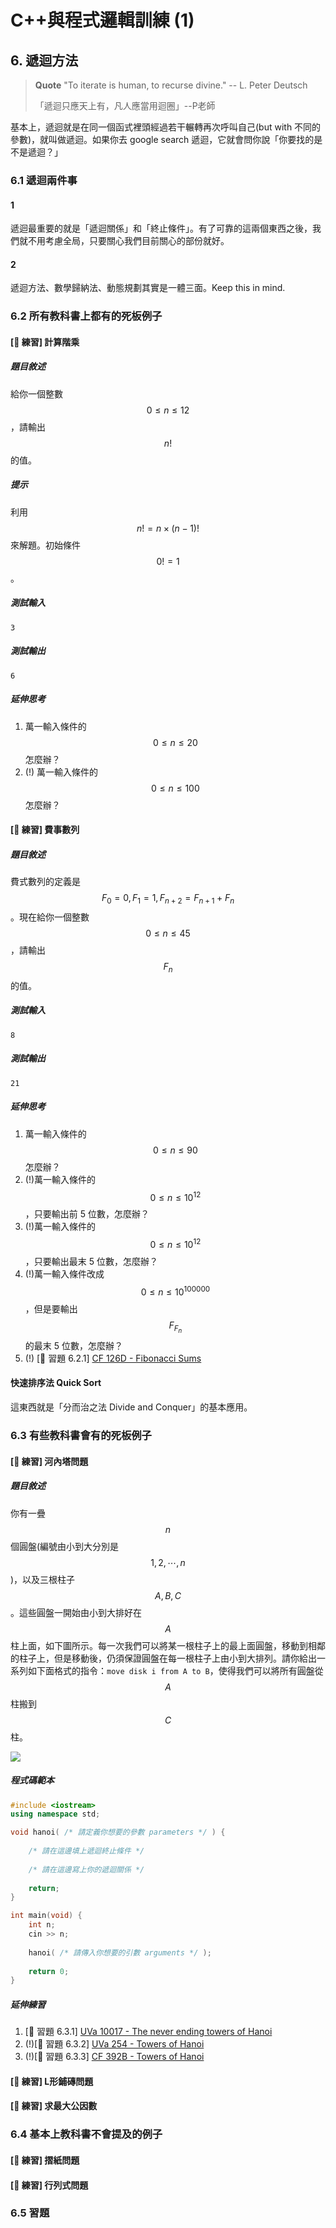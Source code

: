 # C++與程式邏輯訓練 (1)

<!-- toc -->

## 6. 遞迴方法

> **Quote** "To iterate is human, to recurse divine." -- L. Peter Deutsch
>
>「遞迴只應天上有，凡人應當用迴圈」--P老師

基本上，遞迴就是在同一個函式裡頭經過若干輾轉再次呼叫自己(but with 不同的參數)，就叫做遞迴。如果你去 google search 遞迴，它就會問你說「你要找的是不是遞迴？」

### 6.1 遞迴兩件事

#### 1
遞迴最重要的就是「遞迴關係」和「終止條件」。有了可靠的這兩個東西之後，我們就不用考慮全局，只要關心我們目前關心的部份就好。

#### 2
遞迴方法、數學歸納法、動態規劃其實是一體三面。Keep this in mind.

### 6.2 所有教科書上都有的死板例子

#### [ 練習] 計算階乘

##### 題目敘述
給你一個整數 $$0\le n \le 12$$，請輸出 $$n!$$ 的值。

##### 提示
利用 $$n! = n \times (n-1)!$$ 來解題。初始條件 $$0! = 1$$。

##### 測試輸入
```
3
```

##### 測試輸出
```
6
```

##### 延伸思考
1. 萬一輸入條件的 $$0\le n\le 20$$ 怎麼辦？
2. (!) 萬一輸入條件的 $$0\le n\le 100$$ 怎麼辦？

#### [ 練習] 費事數列

##### 題目敘述
費式數列的定義是 $$F_0 = 0, F_1 = 1, F_{n+2} = F_{n+1} + F_n$$。現在給你一個整數 $$0\le n \le 45$$，請輸出 $$F_n$$ 的值。

##### 測試輸入
```
8
```

##### 測試輸出
```
21
```

##### 延伸思考
1. 萬一輸入條件的 $$0\le n\le 90$$ 怎麼辦？
2. (!)萬一輸入條件的 $$0\le n\le 10^{12}$$，只要輸出前 5 位數，怎麼辦？
3. (!)萬一輸入條件的 $$0\le n\le 10^{12}$$，只要輸出最末 5 位數，怎麼辦？
4. (!)萬一輸入條件改成 $$0\le n\le 10^{100000}$$，但是要輸出 $$F_{F_n}$$ 的最末 5 位數，怎麼辦？
5. (!) [ 習題 6.2.1] [CF 126D - Fibonacci Sums](http://codeforces.com/problemset/problem/126/D)

#### 快速排序法 Quick Sort

這東西就是「分而治之法 Divide and Conquer」的基本應用。

### 6.3 有些教科書會有的死板例子

#### [ 練習] 河內塔問題

##### 題目敘述

你有一疊 $$n$$ 個圓盤(編號由小到大分別是 $$1, 2, \cdots, n$$)，以及三根柱子 $$A, B, C$$。這些圓盤一開始由小到大排好在 $$A$$ 柱上面，如下圖所示。每一次我們可以將某一根柱子上的最上面圓盤，移動到相鄰的柱子上，但是移動後，仍須保證圓盤在每一根柱子上由小到大排列。請你給出一系列如下面格式的指令：`move disk i from A to B`，使得我們可以將所有圓盤從 $$A$$ 柱搬到 $$C$$ 柱。

![](http://yazilimportal.com/wp-content/uploads/2013/08/Tower.Hanoi_.Cropped.jpg)

##### 程式碼範本

```cpp
#include <iostream>
using namespace std;

void hanoi( /* 請定義你想要的參數 parameters */ ) {
    
    /* 請在這邊填上遞迴終止條件 */
    
    /* 請在這邊寫上你的遞迴關係 */
    
    return;
}

int main(void) {
    int n;
    cin >> n;
    
    hanoi( /* 請傳入你想要的引數 arguments */ );
    
    return 0;
}
```

##### 延伸練習

1. [ 習題 6.3.1] [UVa 10017 - The never ending towers of Hanoi](http://uva.onlinejudge.org/external/100/10017.html)
2. (!)[ 習題 6.3.2] [UVa 254 - Towers of Hanoi](http://uva.onlinejudge.org/external/2/254.html)
3. (!)[ 習題 6.3.3] [CF 392B - Towers of Hanoi](http://codeforces.com/problemset/problem/392/B)

#### [ 練習] L形鋪磚問題

#### [ 練習] 求最大公因數

### 6.4 基本上教科書不會提及的例子

#### [ 練習] 摺紙問題

#### [ 練習] 行列式問題

### 6.5 習題







